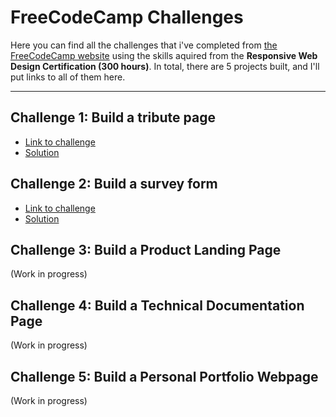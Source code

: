 # FreeCodeCamp Challenges

Here you can find all the challenges that i've completed from [the FreeCodeCamp website](www.freecodecamp.org) using the skills aquired from the **Responsive Web Design Certification (300 hours)**. In total, there are 5 projects built, and I'll put links to all of them here.

---

## Challenge 1: Build a tribute page

* [Link to challenge](https://www.freecodecamp.org/learn/responsive-web-design/responsive-web-design-projects/build-a-tribute-page)
* [Solution](https://codepen.io/yunger7/full/ExPoWQK)

## Challenge 2: Build a survey form

* [Link to challenge](https://www.freecodecamp.org/learn/responsive-web-design/responsive-web-design-projects/build-a-survey-form)
* [Solution](https://codepen.io/yunger7/full/gOPQpQP)

## Challenge 3: Build a Product Landing Page

(Work in progress)

## Challenge 4: Build a Technical Documentation Page

(Work in progress)

## Challenge 5: Build a Personal Portfolio Webpage

(Work in progress)
